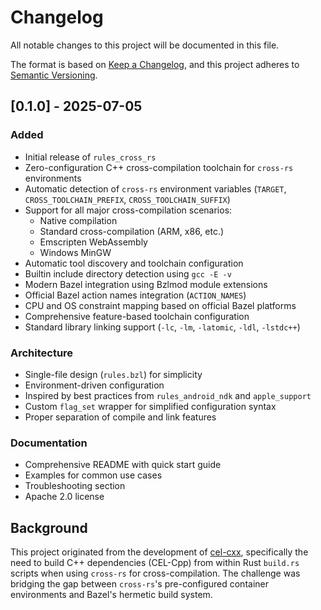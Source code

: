 # Changelog

All notable changes to this project will be documented in this file.

The format is based on [Keep a Changelog](https://keepachangelog.com/en/1.0.0/),
and this project adheres to [Semantic Versioning](https://semver.org/spec/v2.0.0.html).

## [0.1.0] - 2025-07-05

### Added
- Initial release of `rules_cross_rs`
- Zero-configuration C++ cross-compilation toolchain for `cross-rs` environments
- Automatic detection of `cross-rs` environment variables (`TARGET`, `CROSS_TOOLCHAIN_PREFIX`, `CROSS_TOOLCHAIN_SUFFIX`)
- Support for all major cross-compilation scenarios:
  - Native compilation
  - Standard cross-compilation (ARM, x86, etc.)
  - Emscripten WebAssembly
  - Windows MinGW
- Automatic tool discovery and toolchain configuration
- Builtin include directory detection using `gcc -E -v`
- Modern Bazel integration using Bzlmod module extensions
- Official Bazel action names integration (`ACTION_NAMES`)
- CPU and OS constraint mapping based on official Bazel platforms
- Comprehensive feature-based toolchain configuration
- Standard library linking support (`-lc`, `-lm`, `-latomic`, `-ldl`, `-lstdc++`)

### Architecture
- Single-file design (`rules.bzl`) for simplicity
- Environment-driven configuration
- Inspired by best practices from `rules_android_ndk` and `apple_support`
- Custom `flag_set` wrapper for simplified configuration syntax
- Proper separation of compile and link features

### Documentation
- Comprehensive README with quick start guide
- Examples for common use cases
- Troubleshooting section
- Apache 2.0 license

## Background

This project originated from the development of [cel-cxx](https://github.com/xjasonli/cel-cxx), specifically the need to build C++ dependencies (CEL-Cpp) from within Rust `build.rs` scripts when using `cross-rs` for cross-compilation. The challenge was bridging the gap between `cross-rs`'s pre-configured container environments and Bazel's hermetic build system. 
